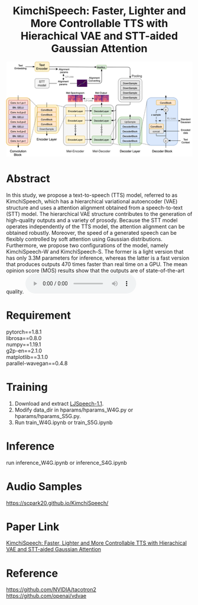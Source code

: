 # <center> KimchiSpeech: Faster, Lighter and More Controllable TTS with Hierachical VAE and STT-aided Gaussian Attention </center>
![alt text](pics/kimchispeech.png)

# Abstract
In this study, we propose a text-to-speech (TTS) model, referred to as KimchiSpeech, which has a hierarchical variational autoencoder (VAE) structure and uses a attention alignment obtained from a speech-to-text (STT) model. The hierarchical VAE structure contributes to the generation of high-quality outputs and a variety of prosody. Because the STT model operates independently of the TTS model, the attention alignment can be obtained robustly. Moreover, the speed of a generated
speech can be flexibly controlled by soft attention using Gaussian distributions. Furthermore, we propose two configurations of the model, namely KimchiSpeech-W and KimchiSpeech-S. The former is a light version that has only 3.3M parameters for inference, whereas the latter is a fast version that produces outputs 470 times faster than real time on a GPU. The mean opinion score (MOS) results show that the outputs are of state-of-the-art quality.
<audio src="wavs/kimchispeech_abstract.wav" controls preload></audio>

# Requirement

pytorch==1.8.1<br/>
librosa==0.8.0<br/>
numpy==1.19.1<br/>
g2p-en==2.1.0<br/>
matplotlib==3.1.0<br/>
parallel-wavegan==0.4.8

# Training

1. Download and extract [LJSpeech-1.1](https://keithito.com/LJ-Speech-Dataset/).
2. Modify data_dir in hparams/hparams_W4G.py or hparams/hparams_S5G.py.
3. Run train_W4G.ipynb or train_S5G.ipynb

# Inference

run inference_W4G.ipynb or inference_S4G.ipynb

# Audio Samples

https://scpark20.github.io/KimchiSpeech/

# Paper Link
[KimchiSpeech: Faster, Lighter and More Controllable TTS with Hierachical VAE and STT-aided Gaussian Attention](kimchispeech.pdf)

# Reference

https://github.com/NVIDIA/tacotron2<br/>
https://github.com/openai/vdvae
